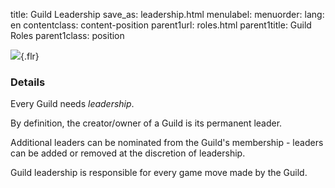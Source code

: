 title: Guild Leadership
save_as: leadership.html
menulabel:
menuorder:
lang: en
contentclass: content-position
parent1url: roles.html
parent1title: Guild Roles
parent1class: position

![]({static}/images/leadership.png){.flr}

### Details

Every Guild needs *leadership*.

By definition, the creator/owner of a Guild is its permanent leader.

Additional leaders can be nominated from the Guild's membership - leaders can be added or removed at the discretion of leadership.

Guild leadership is responsible for every game move made by the Guild.

